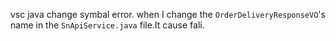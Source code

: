 vsc java change symbal error.
when I change the `OrderDeliveryResponseVO`'s name in the `SnApiService.java` file.It cause fali.
